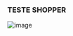 ### TESTE SHOPPER

![image](https://user-images.githubusercontent.com/20983673/194706222-de2aa7b5-6977-46e9-b4df-c076a5e2e0a3.png)